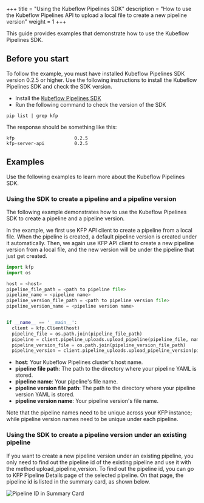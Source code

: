 +++
title = "Using the Kubeflow Pipelines SDK"
description = "How to use the Kubeflow Pipelines API to upload a local file to create a new pipeline version"
weight = 1
+++

This guide provides examples that demonstrate how to use the Kubeflow Pipelines SDK.

## Before you start

To follow the example, you must have installed Kubeflow Pipelines SDK version 0.2.5 or higher. Use the following instructions to install the Kubeflow Pipelines SDK and check the SDK version.

* Install the [Kubeflow Pipelines SDK](/docs/pipelines/sdk/install-sdk/)
* Run the following command to check the version of the SDK
```
pip list | grep kfp
```
The response should be something like this:
```
kfp                      0.2.5
kfp-server-api           0.2.5
```

## Examples

Use the following examples to learn more about the Kubeflow Pipelines SDK.

### Using the SDK to create a pipeline and a pipeline version

The following example demonstrates how to use the Kubeflow Pipelines SDK to create a pipeline and a pipeline version.

In the example, we first use KFP API client to create a pipeline from a local file. When the pipeline is created, a default pipeline version is created under it automatically. Then, we again use KFP API client to create a new pipeline version from a local file, and the new version will be under the pipeline that just get created.

```python
import kfp
import os

host = <host>
pipeline_file_path = <path to pipeline file>
pipeline_name = <pipeline name>
pipeline_version_file_path = <path to pipeline version file>
pipeline_version_name = <pipeline version name>


if __name__ == '__main__':
  client = kfp.Client(host)
  pipeline_file = os.path.join(pipeline_file_path)
  pipeline = client.pipeline_uploads.upload_pipeline(pipeline_file, name=pipeline_name)
  pipeline_version_file = os.path.join(pipeline_version_file_path)
  pipeline_version = client.pipeline_uploads.upload_pipeline_version(pipeline_version_file, name=pipeline_version_name, pipelineid=pipeline.id)
```

* **host**: Your Kubeflow Pipelines cluster's host name.
* **pipeline file path**: The path to the directory where your pipeline YAML is stored.
* **pipeline name**: Your pipeline's file name.
* **pipeline version file path**: The path to the directory where your pipeline version YAML is stored.
* **pipeline version name**: Your pipeline version's file name.

Note that the pipeline names need to be unique across your KFP instance; while pipeline version names need to be unique under each pipeline.

### Using the SDK to create a pipeline version under an existing pipeline

If you want to create a new pipeline version under an existing pipeline, you only need to find out the pipeline id of the existing pipeline and use it with the method upload_pipeline_version. To find out the pipeline id, you can go to KFP Pipeline Details page of the selected pipeline. On that page, the pipeline id is listed in the summary card, as shown below.

<img src="/docs/images/sdk-examples-snapshot-1.png"
alt="Pipeline ID in Summary Card"
class="mt-3 mb-3 border border-info rounded">
